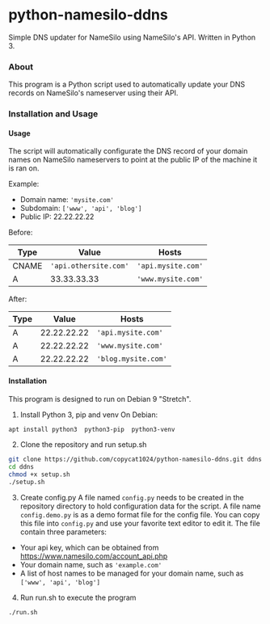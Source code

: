 # python-namesilo-ddns
Simple DNS updater for NameSilo using NameSilo's API. Written in Python 3.

### About
This program is a Python script used to automatically update your DNS records on NameSilo's nameserver using their API.

### Installation and Usage

#### Usage

The script will automatically configurate the DNS record of your domain names on NameSilo nameservers to point at the public IP of the machine it is ran on.

Example:
- Domain name: `'mysite.com'`
- Subdomain: `['www', 'api', 'blog']`
- Public IP: 22.22.22.22

Before:

| Type   | Value                  | Hosts            |
|--------|------------------------|------------------|
| CNAME  | `'api.othersite.com'`  |`'api.mysite.com'`|
| A      | 33.33.33.33            |`'www.mysite.com'`|

After:

| Type   | Value                  | Hosts             |
|--------|------------------------|-------------------|
| A      | 22.22.22.22            |`'api.mysite.com'` |
| A      | 22.22.22.22            |`'www.mysite.com'` |
| A      | 22.22.22.22            |`'blog.mysite.com'`|

#### Installation
This program is designed to run on Debian 9 "Stretch".

1. Install Python 3, pip and venv
On Debian:
```bash
apt install python3  python3-pip  python3-venv
```

2. Clone the repository and run setup.sh
```bash
git clone https://github.com/copycat1024/python-namesilo-ddns.git ddns
cd ddns
chmod +x setup.sh
./setup.sh
```

3. Create config.py
A file named `config.py` needs to be created in the repository directory to hold configuration data for the script. A file name `config.demo.py` is as a demo format file for the config file. You can copy this file into `config.py` and use your favorite text editor to edit it. The file contain three parameters:

* Your api key, which can be obtained from https://www.namesilo.com/account_api.php
* Your domain name, such as `'example.com'`
* A list of host names to be managed for your domain name, such as `['www', 'api', 'blog']`

4. Run run.sh to execute the program
```bash
./run.sh
```
